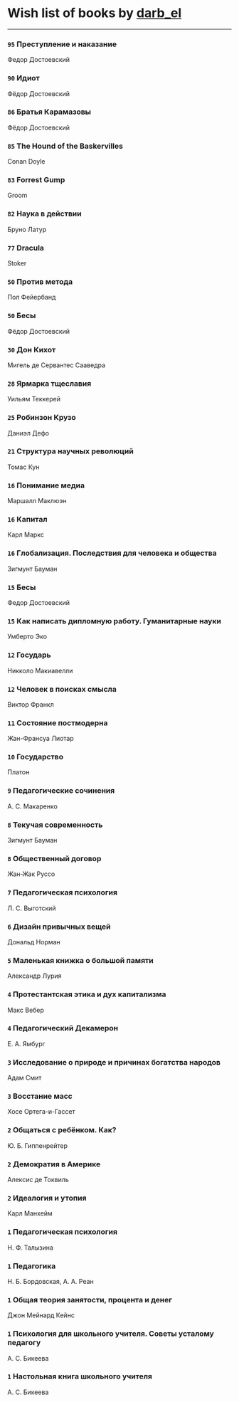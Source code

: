 # Wish list of books by [darb_el](http://vk.com/id184135339)
---

### `95` Преступление и наказание
Федор Достоевский

### `90` Идиот
Фёдор Достоевский

### `86` Братья Карамазовы
Фёдор Достоевский

### `85` The Hound of the Baskervilles
Conan Doyle

### `83` Forrest Gump
Groom

### `82` Наука в действии
Бруно Латур

### `77` Dracula
Stoker

### `50` Против метода
Пол Фейербанд

### `50` Бесы
Фёдор Достоевский

### `30` Дон Кихот
Мигель де Сервантес Сааведра

### `28` Ярмарка тщеславия
Уильям Теккерей

### `25` Робинзон Крузо
Даниэл Дефо

### `21` Структура научных революций
Томас Кун

### `16` Понимание медиа
Маршалл Маклюэн

### `16` Капитал
Карл Маркс

### `16` Глобализация. Последствия для человека и общества
Зигмунт Бауман

### `15` Бесы
Федор Достоевский

### `15` Как написать дипломную работу. Гуманитарные науки
Умберто Эко

### `12` Государь
Никколо Макиавелли

### `12` Человек в поисках смысла
Виктор Франкл

### `11` Состояние постмодерна
Жан-Франсуа Лиотар

### `10` Государство
Платон

### `9` Педагогические сочинения
А. С. Макаренко

### `8` Текучая современность
Зигмунт Бауман

### `8` Общественный договор
Жан-Жак Руссо

### `7` Педагогическая психология
Л. С. Выготский

### `6` Дизайн привычных вещей
Дональд Норман

### `5` Маленькая книжка о большой памяти
Александр Лурия

### `4` Протестантская этика и дух капитализма
Макс Вебер

### `4` Педагогический Декамерон
Е. А. Ямбург

### `3` Исследование о природе и причинах богатства народов
Адам Смит

### `3` Восстание масс
Хосе Ортега-и-Гассет

### `2` Общаться с ребёнком. Как?
Ю. Б. Гиппенрейтер

### `2` Демократия в Америке
Алексис де Токвиль

### `2` Идеалогия и утопия
Карл Манхейм

### `1` Педагогическая психология
Н. Ф. Талызина

### `1` Педагогика
Н. Б. Бордовская, А. А. Реан

### `1` Общая теория занятости, процента и денег
Джон Мейнард Кейнс

### `1` Психология для школьного учителя. Советы усталому педагогу
А. С. Бикеева

### `1` Настольная книга школьного учителя
А. С. Бикеева

